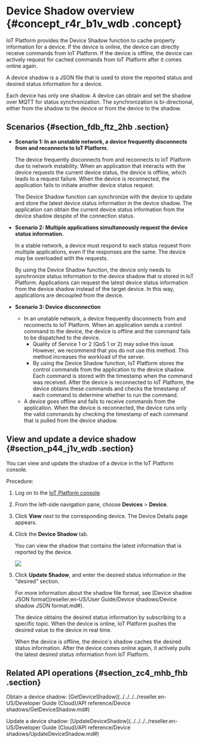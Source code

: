 # Device Shadow overview {#concept_r4r_b1v_wdb .concept}

IoT Platform provides the Device Shadow function to cache property information for a device. If the device is online, the device can directly receive commands from IoT Platform. If the device is offline, the device can actively request for cached commands from IoT Platform after it comes online again.

A device shadow is a JSON file that is used to store the reported status and desired status information for a device.

Each device has only one shadow. A device can obtain and set the shadow over MQTT for status synchronization. The synchronization is bi-directional, either from the shadow to the device or from the device to the shadow.

## Scenarios {#section_fdb_ftz_2hb .section}

-   **Scenario 1: In an unstable network, a device frequently disconnects from and reconnects to IoT Platform.**

    The device frequently disconnects from and reconnects to IoT Platform due to network instability. When an application that interacts with the device requests the current device status, the device is offline, which leads to a request failure. When the device is reconnected, the application fails to initiate another device status request.

    The Device Shadow function can synchronize with the device to update and store the latest device status information in the device shadow. The application can obtain the current device status information from the device shadow despite of the connection status.

-   **Scenario 2: Multiple applications simultaneously request the device status information.**

    In a stable network, a device must respond to each status request from multiple applications, even if the responses are the same. The device may be overloaded with the requests.

    By using the Device Shadow function, the device only needs to synchronize status information to the device shadow that is stored in IoT Platform. Applications can request the latest device status information from the device shadow instead of the target device. In this way, applications are decoupled from the device.

-   **Scenario 3: Device disconnection**

    -   In an unstable network, a device frequently disconnects from and reconnects to IoT Platform. When an application sends a control command to the device, the device is offline and the command fails to be dispatched to the device.
        -   Quality of Service 1 or 2 \(QoS 1 or 2\) may solve this issue. However, we recommend that you do not use this method. This method increases the workload of the server.
        -   By using the Device Shadow function, IoT Platform stores the control commands from the application to the device shadow. Each command is stored with the timestamp when the command was received. After the device is reconnected to IoT Platform, the device obtains these commands and checks the timestamp of each command to determine whether to run the command.
    -   A device goes offline and fails to receive commands from the application. When the device is reconnected, the device runs only the valid commands by checking the timestamp of each command that is pulled from the device shadow.

## View and update a device shadow {#section_p44_j1v_wdb .section}

You can view and update the shadow of a device in the IoT Platform console.

Procedure:

1.  Log on to the [IoT Platform console](https://partners-intl.console.aliyun.com/#/iot).
2.  From the left-side navigation pane, choose **Devices** \> **Device**.
3.  Click **View** next to the corresponding device. The Device Details page appears.
4.  Click the **Device Shadow** tab.

    You can view the shadow that contains the latest information that is reported by the device.

    ![](http://static-aliyun-doc.oss-cn-hangzhou.aliyuncs.com/assets/img/7474/155661758341532_en-US.png)

5.  Click **Update Shadow**, and enter the desired status information in the "desired" section.

    For more information about the shadow file format, see [Device shadow JSON format](reseller.en-US/User Guide/Device shadows/Device shadow JSON format.md#).

    The device obtains the desired status information by subscribing to a specific topic. When the device is online, IoT Platform pushes the desired value to the device in real time.

    When the device is offline, the device's shadow caches the desired status information. After the device comes online again, it actively pulls the latest desired status information from IoT Platform.


## Related API operations {#section_zc4_mhb_fhb .section}

Obtain a device shadow: [GetDeviceShadow](../../../../reseller.en-US/Developer Guide (Cloud)/API reference/Device shadows/GetDeviceShadow.md#)

Update a device shadow: [UpdateDeviceShadow](../../../../reseller.en-US/Developer Guide (Cloud)/API reference/Device shadows/UpdateDeviceShadow.md#)

